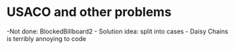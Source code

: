 # USACO and other problems

-Not done: BlockedBillboard2
    - Solution idea: split into cases
    - Daisy Chains is terribly annoying to code
    
